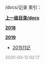 /docs/记录 索引：


**[上一级目录/docs](/docs/index.md)**

**[2018](/docs/记录/2018/index.md)**

**[2019](/docs/记录/2019/index.md)**

- [201511记](/docs/记录/201511记.md)


<font size=2 color='grey'> 2020-03-12 02:17 </font>